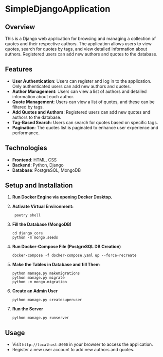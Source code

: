 # SimpleDjangoApplication

## Overview
This is a Django web application for browsing and managing a collection of quotes and their respective authors. The application allows users to view quotes, search for quotes by tags, and view detailed information about authors. Registered users can add new authors and quotes to the database.

## Features
- **User Authentication**: Users can register and log in to the application. Only authenticated users can add new authors and quotes.
- **Author Management**: Users can view a list of authors and detailed information about each author.
- **Quote Management**: Users can view a list of quotes, and these can be filtered by tags.
- **Add Quotes and Authors**: Registered users can add new quotes and authors to the database.
- **Tag-Based Search**: Users can search for quotes based on specific tags.
- **Pagination**: The quotes list is paginated to enhance user experience and performance.

## Technologies
- **Frontend**: HTML, CSS 
- **Backend**: Python, Django
- **Database**: PostgreSQL, MongoDB

## Setup and Installation
1. **Run Docker Engine via opening Docker Desktop.**

2. **Activate Virtual Environment:**
   ```
    poetry shell
   ```
3. **Fill the Database (MongoDB)**
    ```
    cd django_core
    python -m mongo.seeds
    ```
4. **Run Docker-Compose File (PostgreSQL DB Creation)**
    ```
    docker-compose -f docker-compose.yaml up --force-recreate
    ```

5. **Make the Tables in Database and fill Them**
   ```
   python manage.py makemigrations
   python manage.py migrate
   python -m mongo.migration
   ```

6. **Create an Admin User**
   ```
   python manage.py createsuperuser
   ```

7. **Run the Server**
   ```
   python manage.py runserver
   ```

## Usage
- Visit `http://localhost:8000` in your browser to access the application.
- Register a new user account to add new authors and quotes.
